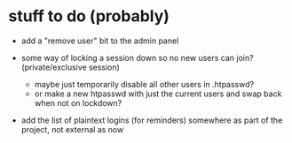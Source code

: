 
# stuff to do (probably)

* add a "remove user" bit to the admin panel

* some way of locking a session down so no new users can join? (private/exclusive session)
   * maybe just temporarily disable all other users in .htpasswd? 
   * or make a new htpasswd with just the current users and swap back when not on lockdown?

* add the list of plaintext logins (for reminders) somewhere as part of the project, not external as now

